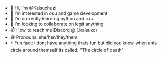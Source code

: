 - 👋 Hi, I’m @Kaisuchuzi
- 👀 I’m interested in osu and game development
- 🌱 I’m currently learning python and c++
- 💞️ I’m looking to collaborate on legit anything
- 📫 How to reach me Discord @ (.kaisuko)
- 😄 Pronouns: she/her/they/them
- ⚡ Fun fact: i dont have anything thats fun but did you know when ants circle around themself its called. "The circle of death"

<!---
Kaisuchuzi/Kaisuchuzi is a ✨ special ✨ repository because its `README.md` (this file) appears on your GitHub profile.
You can click the Preview link to take a look at your changes.
--->
